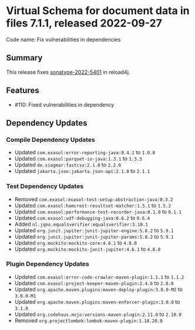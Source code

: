# Virtual Schema for document data in files 7.1.1, released 2022-09-27

Code name: Fix vulnerabilities in dependencies

## Summary

This release fixes [sonatype-2022-5401](https://ossindex.sonatype.org/vulnerability/sonatype-2022-5401) in reload4j.

## Features

* #110: Fixed vulnerabilities in dependency

## Dependency Updates

### Compile Dependency Updates

* Updated `com.exasol:error-reporting-java:0.4.1` to `1.0.0`
* Updated `com.exasol:parquet-io-java:1.3.1` to `1.3.3`
* Updated `de.siegmar:fastcsv:2.1.0` to `2.2.0`
* Updated `jakarta.json:jakarta.json-api:2.1.0` to `2.1.1`

### Test Dependency Updates

* Removed `com.exasol:exasol-test-setup-abstraction-java:0.3.2`
* Updated `com.exasol:hamcrest-resultset-matcher:1.5.1` to `1.5.2`
* Updated `com.exasol:performance-test-recorder-java:0.1.0` to `0.1.1`
* Updated `com.exasol:udf-debugging-java:0.6.2` to `0.6.4`
* Added `nl.jqno.equalsverifier:equalsverifier:3.10.1`
* Updated `org.junit.jupiter:junit-jupiter-engine:5.8.2` to `5.9.1`
* Updated `org.junit.jupiter:junit-jupiter-params:5.8.2` to `5.9.1`
* Updated `org.mockito:mockito-core:4.6.1` to `4.8.0`
* Updated `org.mockito:mockito-junit-jupiter:4.6.1` to `4.8.0`

### Plugin Dependency Updates

* Updated `com.exasol:error-code-crawler-maven-plugin:1.1.1` to `1.1.2`
* Updated `com.exasol:project-keeper-maven-plugin:2.4.6` to `2.8.0`
* Updated `org.apache.maven.plugins:maven-deploy-plugin:3.0.0-M2` to `3.0.0-M1`
* Updated `org.apache.maven.plugins:maven-enforcer-plugin:3.0.0` to `3.1.0`
* Updated `org.codehaus.mojo:versions-maven-plugin:2.11.0` to `2.10.0`
* Removed `org.projectlombok:lombok-maven-plugin:1.18.20.0`
